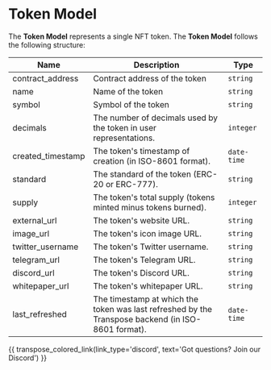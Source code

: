 # Token Model
The **Token Model** represents a single NFT token. The **Token Model** follows the following structure:

| Name              | Description                                                                                        | Type        |
| ----------------- | -------------------------------------------------------------------------------------------------- | ----------- |
| contract_address  | Contract address of the token                                                                      | `string`    |
| name              | Name of the token                                                                                  | `string`    |
| symbol            | Symbol of the token                                                                                | `string`    |
| decimals          | The number of decimals used by the token in user representations.                                 | `integer`   |
| created_timestamp | The token's timestamp of creation (in ISO-8601 format).                                           | `date-time` |
| standard          | The standard of the token (ERC-20 or ERC-777).                                                    | `string`    |
| supply            | The token's total supply (tokens minted minus tokens burned).                                     | `integer`   |
| external_url      | The token's website URL.                                                                          | `string`    |
| image_url         | The token's icon image URL.                                                                       | `string`    |
| twitter_username  | The token's Twitter username.                                                                     | `string`    |
| telegram_url      | The token's Telegram URL.                                                                         | `string`    |
| discord_url       | The token's Discord URL.                                                                          | `string`    |
| whitepaper_url    | The token's whitepaper URL.                                                                       | `string`    |
| last_refreshed    | The timestamp at which the token was last refreshed by the Transpose backend (in ISO-8601 format). | `date-time` |

{{ transpose_colored_link(link_type='discord', text='Got questions?  Join our Discord') }}
